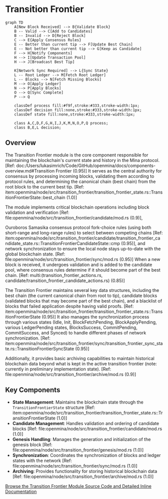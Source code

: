 # Transition Frontier

```mermaid
graph TD
    A[New Block Received] --> B{Validate Block}
    B -- Valid --> C[Add to Candidates]
    B -- Invalid --> D[Reject Block]
    C --> E{Apply Consensus Rules}
    E -- Better than current tip --> F[Update Best Chain]
    E -- Not better than current tip --> G[Keep as Candidate]
    F --> H[Notify Components]
    H --> I[Update Transaction Pool]
    H --> J[Broadcast Best Tip]

    K[Network Sync Required] --> L{Sync State}
    L -- Root Ledger --> M[Fetch Root Ledger]
    L -- Blocks --> N[Fetch Missing Blocks]
    M --> O[Apply Ledger]
    N --> P[Apply Blocks]
    O --> Q[Sync Complete]
    P --> Q

    classDef process fill:#f9f,stroke:#333,stroke-width:1px;
    classDef decision fill:none,stroke:#333,stroke-width:1px;
    classDef state fill:none,stroke:#333,stroke-width:1px;

    class A,C,D,F,G,H,I,J,K,M,N,O,P,Q process;
    class B,E,L decision;
```

## Overview

The Transition Frontier module is the core component responsible for maintaining the blockchain's current state and history in the Mina protocol. [Ref: doc:/Users/lukasimrich/Code/GitHub/openmina/docs/components-overview.md#Transition Frontier (0.95)] It serves as the central authority for consensus by processing incoming blocks, validating them according to protocol rules, and determining the canonical chain (best chain) from the root block to the current best tip. [Ref: item:openmina/node/src/transition_frontier/transition_frontier_state.rs::TransitionFrontierState::best_chain (1.0)]

The module implements critical blockchain operations including block validation and verification [Ref: file:openmina/node/src/transition_frontier/candidate/mod.rs (0.9)],

Ouroboros Samasika consensus protocol fork-choice rules (using both short-range and long-range rules) to select between competing chains [Ref: item:openmina/node/src/transition_frontier/candidate/transition_frontier_candidate_state.rs::TransitionFrontierCandidateState::cmp (0.95)], and network synchronization to ensure the local node stays up-to-date with the global blockchain state. [Ref: file:openmina/node/src/transition_frontier/sync/mod.rs (0.95)] When a new block is received, it undergoes validation and is added to the candidate pool, where consensus rules determine if it should become part of the best chain. [Ref: multi:(transition_frontier_actions.rs, candidate/transition_frontier_candidate_actions.rs) (0.85)]

The Transition Frontier maintains several key data structures, including the best chain (the current canonical chain from root to tip), candidate blocks (validated blocks that may become part of the best chain), and a blacklist of blocks that failed application despite having valid proofs. [Ref: item:openmina/node/src/transition_frontier/transition_frontier_state.rs::TransitionFrontierState (0.95)] It also manages the synchronization process through various states (Idle, Init, BlockFetchPending, BlockApplyPending, various LedgerPending states, BlocksSuccess, CommitPending, CommitSuccess, and Synced) to handle different phases of network synchronization. [Ref: item:openmina/node/src/transition_frontier/sync/transition_frontier_sync_state.rs::TransitionFrontierSyncState (0.95)]

Additionally, it provides basic archiving capabilities to maintain historical blockchain data beyond what is kept in the active transition frontier (note: currently in preliminary implementation state). [Ref: file:openmina/node/src/transition_frontier/archive/mod.rs (0.9)]

## Key Components

-   **State Management**: Maintains the blockchain state through the `TransitionFrontierState` structure [Ref: item:openmina/node/src/transition_frontier/transition_frontier_state.rs::TransitionFrontierState (1.0)]
-   **Candidate Management**: Handles validation and ordering of candidate blocks [Ref: file:openmina/node/src/transition_frontier/candidate/mod.rs (1.0)]
-   **Genesis Handling**: Manages the generation and initialization of the genesis block [Ref: file:openmina/node/src/transition_frontier/genesis/mod.rs (1.0)]
-   **Synchronization**: Coordinates the synchronization of blocks and ledger states with the network [Ref: file:openmina/node/src/transition_frontier/sync/mod.rs (1.0)]
-   **Archiving**: Provides functionality for storing historical blockchain data [Ref: file:openmina/node/src/transition_frontier/archive/mod.rs (1.0)]

[Browse the Transition Frontier Module Source Code and Detailed Inline Documentation](./)
